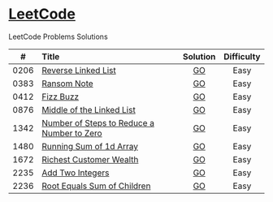 # [LeetCode](https://awesee.github.io/leetcode)
LeetCode Problems Solutions


|  #   | Title                                                               |                          Solution                           | Difficulty |
|:----:|:--------------------------------------------------------------------|:-----------------------------------------------------------:|:----------:|
| 0206 | [Reverse Linked List](https://leetcode.com/problems/reverse-linked-list/)               |            [GO](algorithms/reverse-linked-list)             |    Easy    |
| 0383 | [Ransom Note](https://leetcode.com/problems/ransom-note/)               |                [GO](algorithms/ransom-note)                 |    Easy    |
| 0412 | [Fizz Buzz](https://leetcode.com/problems/fizz-buzz/)               |                 [GO](algorithms/fizz-buzz)                  |    Easy    |
| 0876 | [Middle of the Linked List](https://leetcode.com/problems/middle-of-the-linked-list/)               |         [GO](algorithms/middle-of-the-linked-list)          |    Easy    |
| 1342 | [Number of Steps to Reduce a Number to Zero](https://leetcode.com/problems/number-of-steps-to-reduce-a-number-to-zero/)               | [GO](algorithms/number-of-steps-to-reduce-a-number-to-zero) |    Easy    |
| 1480 | [Running Sum of 1d Array](https://leetcode.com/problems/running-sum-of-1d-array/)               |          [GO](algorithms/running-sum-of-1-d-array)          |    Easy    |
| 1672 | [Richest Customer Wealth](https://leetcode.com/problems/richest-customer-wealth/)               |          [GO](algorithms/richest-customer-wealth)           |    Easy    |
| 2235 | [Add Two Integers](https://leetcode.com/problems/add-two-integers/) |              [GO](algorithms/add-two-integers)              |    Easy    |
| 2236 | [Root Equals Sum of Children](https://leetcode.com/problems/root-equals-sum-of-children/) |        [GO](algorithms/root-equals-sum-of-children)         |    Easy    |
